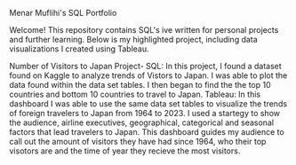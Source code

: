 Menar Muflihi's SQL Portfolio

Welcome! This repository contains SQL's ive written for personal projects and further learning. Below is my highlighted project, including data visualizations I created using Tableau. 

Number of Visitors to Japan Project- 
SQL: In this project, I found a dataset found on Kaggle to analyze trends of Vistors to Japan. I was able to plot the data found within the data set tables. I then began to find the the top 10 countries and bottom 10 countries to travel to Japan. 
Tableau: In this dashboard I was able to use the same data set tables to visualize the trends of foreign travelers to Japan from 1964 to 2023. I used a startegy to show the audience, airline executives, geographical, categorical and seasonal factors that lead travelers to Japan. This dashboard guides my audience to call out the amount of visitors they have had since 1964, who their top visotors are and the time of year they recieve the most visitors. 



